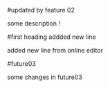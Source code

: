 #updated by feature 02

some description !

#first heading
addded new line

added new line from online editor

#future03

some changes in future03
